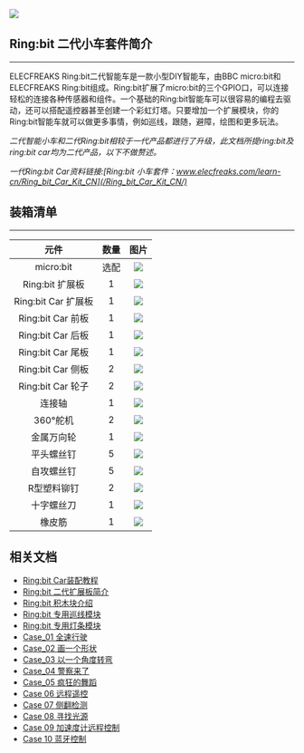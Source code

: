 ![](https://i.imgur.com/zoH1NRm.jpg)
## Ring:bit 二代小车套件简介
---

ELECFREAKS Ring:bit二代智能车是一款小型DIY智能车，由BBC micro:bit和ELECFREAKS Ring:bit组成。Ring:bit扩展了micro:bit的三个GPIO口，可以连接轻松的连接各种传感器和组件。一个基础的Ring:bit智能车可以很容易的编程去驱动，还可以搭配遥控器甚至创建一个彩虹灯塔。只要增加一个扩展模块，你的Ring:bit智能车就可以做更多事情，例如巡线，跟随，避障，绘图和更多玩法。

*二代智能小车和二代Ring:bit相较于一代产品都进行了升级，此文档所提ring:bit及ring:bit car均为二代产品，以下不做赘述。*

*一代Ring:bit Car资料链接:[Ring:bit 小车套件：www.elecfreaks.com/learn-cn/Ring_bit_Car_Kit_CN](/Ring_bit_Car_Kit_CN/)*

## 装箱清单 ##
---


|元件|数量|图片|
|:-:|:-:|:-:|
|micro:bit|选配|![](https://i.imgur.com/qd2qCry.png)|
|Ring:bit 扩展板|1|![](https://i.imgur.com/y42umRI.jpg)|
|Ring:bit Car 扩展板|1|![](https://i.imgur.com/FISsc91.jpg)|
|Ring:bit Car 前板|1|![](https://i.imgur.com/fsGQx7H.png)|
|Ring:bit Car 后板|1|![](https://i.imgur.com/wy2UOVu.jpg)|
|Ring:bit Car 尾板|1|![](https://i.imgur.com/XmJFP0l.jpg)|
|Ring:bit Car 侧板|2|![](https://i.imgur.com/N8GdGB3.jpg)|
|Ring:bit Car 轮子|2|![](https://i.imgur.com/HnkSTMd.jpg)|
|连接轴|1|![](https://i.imgur.com/7gvcsGF.jpg)|
|360°舵机|2|![](https://i.imgur.com/U3XGnyB.jpg)|
|金属万向轮|1|![](https://i.imgur.com/Ky220DU.jpg)|
|平头螺丝钉|5|![](https://i.imgur.com/LqTtuBl.jpg)|
|自攻螺丝钉|5|![](https://i.imgur.com/SIgzxED.jpg)|
|R型塑料铆钉|2|![](https://i.imgur.com/dYrPAoC.jpg)|
|十字螺丝刀|1|![](https://i.imgur.com/NbE9vox.jpg)|
|橡皮筋|1|![](https://i.imgur.com/LKjqmwk.jpg)|



## 相关文档
- [Ring:bit Car装配教程](/ring_bit_car_v2_assembly_step/)
- [Ring:bit 二代扩展板简介](/ring_bit_v2/)
- [Ring:bit 积木块介绍](/ring_bit_car_v2_extensions/)
- [Ring:bit 专用巡线模块](/ring_bit_car_v2_line_flow_module/)
- [Ring:bit 专用灯条模块](/ring_bit_car_v2_Rainbow_LED_module/)
- [Case_01 全速行驶](/ring_bit_car_v2_case_01/)
- [Case_02 画一个形状](/ring_bit_car_v2_case_02/)
- [Case_03 以一个角度转弯](/ring_bit_car_v2_case_03/)
- [Case_04 警察来了](/ring_bit_car_v2_case_04/)
- [Case_05 疯狂的舞蹈](/ring_bit_car_v2_case_05/)
- [Case 06 远程遥控](/ring_bit_car_v2_case_06/)
- [Case 07 侧翻检测](/ring_bit_car_v2_case_07/)
- [Case 08 寻找光源](/ring_bit_car_v2_case_08/)
- [Case 09 加速度计远程控制](/ring_bit_car_v2_case_09/)
- [Case 10 蓝牙控制](/ring_bit_car_v2_case_10/)
